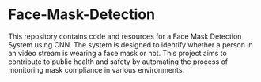 # Face-Mask-Detection

This repository contains code and resources for a Face Mask Detection System using CNN. The system is designed to identify whether a person in an video stream is wearing a face mask or not. This project aims to contribute to public health and safety by automating the process of monitoring mask compliance in various environments.
